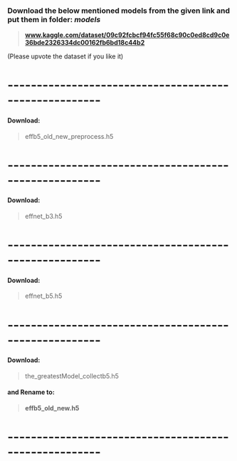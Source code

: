 ### Download the below mentioned models from the given link and put them in folder: **_models_**
> **www.kaggle.com/dataset/09c92fcbcf94fc55f68c90c0ed8cd9c0e36bde2326334dc00162fb6bd18c44b2**

(Please upvote the dataset if you like it)

# ------------------------------------------------------

#### Download: 
>effb5_old_new_preprocess.h5

# ------------------------------------------------------

#### Download: 
>effnet_b3.h5

# ------------------------------------------------------

#### Download:
>effnet_b5.h5

# ------------------------------------------------------

#### Download:
>the_greatestModel_collectb5.h5 
#### and Rename to:
>**effb5_old_new.h5**

# ------------------------------------------------------
